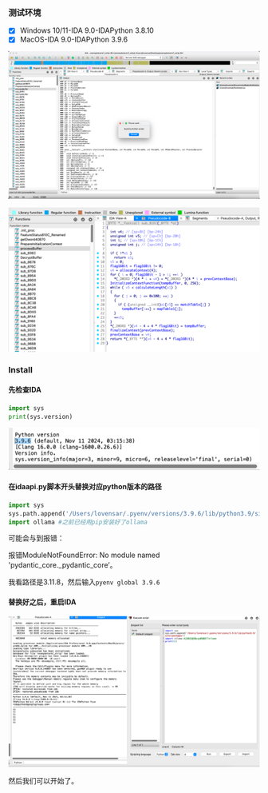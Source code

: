### 测试环境

-   [x] Windows 10/11-IDA 9.0-IDAPython 3.8.10
-   [x] MacOS-IDA 9.0-IDAPython 3.9.6

![image-20241226102127346](./README.assets/image-20241226102127346.png)

![image-20241226102139356](./README.assets/image-20241226102139356.png)

### Install

#### 先检查IDA

```python
import sys
print(sys.version)
```

![image-20241226101902179](./README.assets/image-20241226101902179.png)

#### 在idaapi.py脚本开头替换对应python版本的路径

```python
import sys
sys.path.append('/Users/lovensar/.pyenv/versions/3.9.6/lib/python3.9/site-packages')
import ollama #之前已经用pip安装好了ollama
```

可能会与到报错：

报错ModuleNotFoundError: No module named 'pydantic_core._pydantic_core’。

我看路径是3.11.8，然后输入`pyenv global 3.9.6`

#### 替换好之后，重启IDA

![image-20241226102056297](./README.assets/image-20241226102056297.png)

然后我们可以开始了。